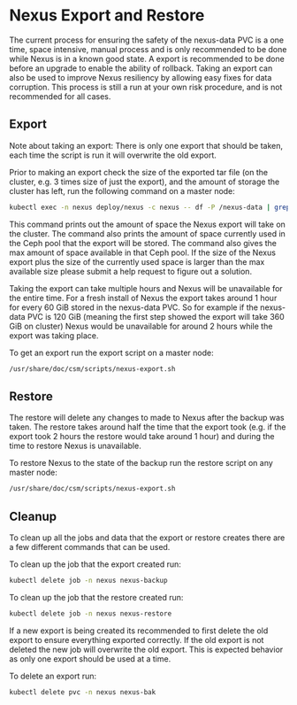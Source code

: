 # Nexus Export and Restore

The current process for ensuring the safety of the nexus-data PVC is a one time, space intensive, manual process and is only recommended to be done while Nexus is in a known good state.
A export is recommended to be done before an upgrade to enable the ability of rollback. Taking an export can also be used to improve Nexus resiliency by allowing easy fixes for data corruption.
This process is still a run at your own risk procedure, and is not recommended for all cases.

## Export

Note about taking an export: There is only one export that should be taken, each time the script is run it will overwrite the old export.

Prior to making an export check the size of the exported tar file (on the cluster, e.g. 3 times size of just the export), and the amount of storage the cluster has left, run the following command on a master node:

```bash
kubectl exec -n nexus deploy/nexus -c nexus -- df -P /nexus-data | grep '/nexus-data' | awk '{print "Amount of space the Nexus export will take up on cluster: "(($3 * 3)/1048576)" GiB";}' && ceph df | grep 'zone1.rgw.buckets.data' | awk '{ print "Currently used: " $7 $8 ", Max Available " $10 $11;}'
```

This command prints out the amount of space the Nexus export will take on the cluster. The command also prints the amount of space currently used in the Ceph pool that the export will be stored.
The command also gives the max amount of space available in that Ceph pool. If the size of the Nexus export plus the size of the currently used space is larger than the max available
size please submit a help request to figure out a solution.

Taking the export can take multiple hours and Nexus will be unavailable for the entire time. For a fresh install of Nexus the export takes around
1 hour for every 60 GiB stored in the nexus-data PVC. So for example if the nexus-data PVC is 120 GiB (meaning the first step showed the export will take 360 GiB on cluster)
Nexus would be unavailable for around 2 hours while the export was taking place.

To get an export run the export script on a master node:

```bash
/usr/share/doc/csm/scripts/nexus-export.sh
```

## Restore

The restore will delete any changes to made to Nexus after the backup was taken. The restore takes around half the time that the export took
(e.g. if the export took 2 hours the restore would take around 1 hour) and during the time to restore Nexus is unavailable.

To restore Nexus to the state of the backup run the restore script on any master node:

```bash
/usr/share/doc/csm/scripts/nexus-export.sh
```

## Cleanup

To clean up all the jobs and data that the export or restore creates there are a few different commands that can be used.

To clean up the job that the export created run:

```bash
kubectl delete job -n nexus nexus-backup
```

To clean up the job that the restore created run:

```bash
kubectl delete job -n nexus nexus-restore
```

If a new export is being created its recommended to first delete the old export to ensure everything exported correctly. If the old export is not deleted the new
job will overwrite the old export. This is expected behavior as only one export should be used at a time.

To delete an export run:

```bash
kubectl delete pvc -n nexus nexus-bak
```
